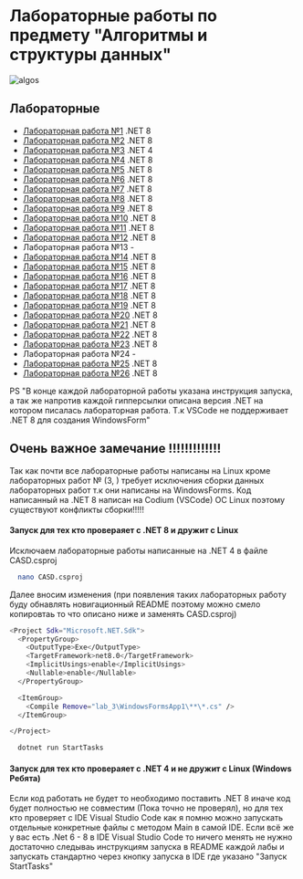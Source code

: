# Лабораторные работы по предмету "Алгоритмы и структуры данных"

![algos](https://i.giphy.com/media/v1.Y2lkPTc5MGI3NjExOXZlanU2c2JkOWhmamlnb2IwMDlrYmJ1cjV6NnB1NzQ1azhlbG1kNCZlcD12MV9pbnRlcm5hbF9naWZfYnlfaWQmY3Q9cw/Nn97Knvcol0rENwFk5/giphy.gif)


## Лабораторные

 - [Лабораторная работа №1](https://github.com/KotDev/KUBSU_CASD/tree/main/lab_1) .NET 8
 - [Лабораторная работа №2](https://github.com/KotDev/KUBSU_CASD/tree/main/lab_2) .NET 8
 - [Лабораторная работа №3](https://github.com/KotDev/KUBSU_CASD/tree/main/lab_3) .NET 4
 - [Лабораторная работа №4](https://github.com/KotDev/KUBSU_CASD/tree/main/lab_4) .NET 8
 - [Лабораторная работа №5](https://github.com/KotDev/KUBSU_CASD/tree/main/lab_5) .NET 8
 - [Лабораторная работа №6](https://github.com/KotDev/KUBSU_CASD/tree/main/lab_6) .NET 8
 - [Лабораторная работа №7](https://github.com/KotDev/KUBSU_CASD/tree/main/lab_7) .NET 8
 - [Лабораторная работа №8](https://github.com/KotDev/KUBSU_CASD/tree/main/lab_8) .NET 8
 - [Лабораторная работа №9](https://github.com/KotDev/KUBSU_CASD/tree/main/lab_9) .NET 8
 - [Лабораторная работа №10](https://github.com/KotDev/KUBSU_CASD/tree/main/lab_10) .NET 8
 - [Лабораторная работа №11](https://github.com/KotDev/KUBSU_CASD/tree/main/lab_11) .NET 8
 - [Лабораторная работа №12](https://github.com/KotDev/KUBSU_CASD/tree/main/lab_12) .NET 8
 - Лабораторная работа №13 -
 - [Лабораторная работа №14](https://github.com/KotDev/KUBSU_CASD/tree/main/lab_14) .NET 8
 - [Лабораторная работа №15](https://github.com/KotDev/KUBSU_CASD/tree/main/lab_15) .NET 8
 - [Лабораторная работа №16](https://github.com/KotDev/KUBSU_CASD/tree/main/lab_16) .NET 8
 - [Лабораторная работа №17](https://github.com/KotDev/KUBSU_CASD/tree/main/lab_17) .NET 8
 - [Лабораторная работа №18](https://github.com/KotDev/KUBSU_CASD/tree/main/lab_18) .NET 8
 - [Лабораторная работа №19](https://github.com/KotDev/KUBSU_CASD/tree/main/lab_19) .NET 8
 - [Лабораторная работа №20](https://github.com/KotDev/KUBSU_CASD/tree/main/lab_20) .NET 8
 - [Лабораторная работа №21](https://github.com/KotDev/KUBSU_CASD/tree/main/lab_21) .NET 8
 - [Лабораторная работа №22](https://github.com/KotDev/KUBSU_CASD/tree/main/lab_22) .NET 8
 - [Лабораторная работа №23](https://github.com/KotDev/KUBSU_CASD/tree/main/lab_23) .NET 8
 - Лабораторная работа №24 -
 - [Лабораторная работа №25](https://github.com/KotDev/KUBSU_CASD/tree/main/lab_25) .NET 8
 - [Лабораторная работа №26](https://github.com/KotDev/KUBSU_CASD/tree/main/lab_26) .NET 8
   

PS "В конце каждой лабораторной работы указана инструкция запуска, а так же напротив каждой гипперсылки
    описана версия .NET на котором писалась лабораторная работа. Т.к VSCode не поддерживает .NET 8 для создания WindowsForm"

## Очень важное замечание !!!!!!!!!!!!!

Так как почти все лабораторные работы написаны на Linux кроме лабораторных работ № (3, ) требует исключения сборки данных лабораторных работ т.к они написаны на WindowsForms. Код написанный на .NET 8 написан на Codium (VSCode) ОС Linux поэтому существуют конфликты сборки!!!!!

#### Запуск для тех кто провераяет с .NET 8 и дружит с Linux

Исключаем лабораторные работы написанные на .NET 4 в файле CASD.csproj

```bash
  nano CASD.csproj
```

Далее вносим изменения (при появления таких лабораторных работу буду обнавлять новигационный README поэтому можно смело копировтаь то что описано ниже и заменять CASD.csproj)

```bash
<Project Sdk="Microsoft.NET.Sdk">
  <PropertyGroup>
    <OutputType>Exe</OutputType>
    <TargetFramework>net8.0</TargetFramework>
    <ImplicitUsings>enable</ImplicitUsings>
    <Nullable>enable</Nullable>
  </PropertyGroup>

  <ItemGroup>
    <Compile Remove="lab_3\WindowsFormsApp1\**\*.cs" />
  </ItemGroup>

</Project>
```

```bash
  dotnet run StartTasks
```


#### Запуск для тех кто провераяет с .NET 4 и не дружит с Linux (Windows Ребята)

Если код работать не будет то необходимо поставить .NET 8 иначе код будет полностью не совместим (Пока точно не проверял), но для тех кто проверяет с IDE Visual Studio Code как я помню можно запускать отдельные конкретные файлы с методом Main в самой IDE. Если всё же у вас есть .Net 6 - 8 в IDE Visual Studio Code то ничего менять не нужно достаточно следываь инструкциям запуска в README каждой лабы и запускать стандартно через кнопку запуска в IDE где указано "Запуск StartTasks"
